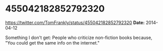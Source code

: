 # 455042182852792320
https://twitter.com/TomFrankly/status/455042182852792320
**Date:** 2014-04-12

Something I don't get: People who criticize non-fiction books because, "You could get the same info on the internet."
